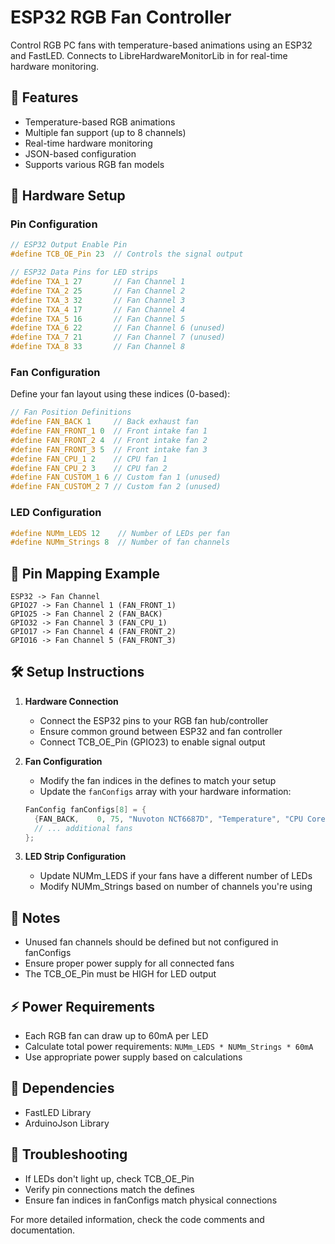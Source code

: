 # ESP32 RGB Fan Controller

Control RGB PC fans with temperature-based animations using an ESP32 and FastLED. Connects to LibreHardwareMonitorLib in for real-time hardware monitoring.

## 🎯 Features
- Temperature-based RGB animations
- Multiple fan support (up to 8 channels)
- Real-time hardware monitoring
- JSON-based configuration
- Supports various RGB fan models

## 🔧 Hardware Setup

### Pin Configuration
```cpp
// ESP32 Output Enable Pin
#define TCB_OE_Pin 23  // Controls the signal output

// ESP32 Data Pins for LED strips
#define TXA_1 27       // Fan Channel 1
#define TXA_2 25       // Fan Channel 2
#define TXA_3 32       // Fan Channel 3
#define TXA_4 17       // Fan Channel 4
#define TXA_5 16       // Fan Channel 5
#define TXA_6 22       // Fan Channel 6 (unused)
#define TXA_7 21       // Fan Channel 7 (unused)
#define TXA_8 33       // Fan Channel 8
```

### Fan Configuration
Define your fan layout using these indices (0-based):
```cpp
// Fan Position Definitions
#define FAN_BACK 1     // Back exhaust fan
#define FAN_FRONT_1 0  // Front intake fan 1
#define FAN_FRONT_2 4  // Front intake fan 2
#define FAN_FRONT_3 5  // Front intake fan 3
#define FAN_CPU_1 2    // CPU fan 1
#define FAN_CPU_2 3    // CPU fan 2
#define FAN_CUSTOM_1 6 // Custom fan 1 (unused)
#define FAN_CUSTOM_2 7 // Custom fan 2 (unused)
```

### LED Configuration
```cpp
#define NUMm_LEDS 12    // Number of LEDs per fan
#define NUMm_Strings 8  // Number of fan channels
```

## 📌 Pin Mapping Example
```
ESP32 -> Fan Channel
GPIO27 -> Fan Channel 1 (FAN_FRONT_1)
GPIO25 -> Fan Channel 2 (FAN_BACK)
GPIO32 -> Fan Channel 3 (FAN_CPU_1)
GPIO17 -> Fan Channel 4 (FAN_FRONT_2)
GPIO16 -> Fan Channel 5 (FAN_FRONT_3)
```

## 🛠️ Setup Instructions

1. **Hardware Connection**
   - Connect the ESP32 pins to your RGB fan hub/controller
   - Ensure common ground between ESP32 and fan controller
   - Connect TCB_OE_Pin (GPIO23) to enable signal output

2. **Fan Configuration**
   - Modify the fan indices in the defines to match your setup
   - Update the `fanConfigs` array with your hardware information:
   ```cpp
   FanConfig fanConfigs[8] = {
     {FAN_BACK,    0, 75, "Nuvoton NCT6687D", "Temperature", "CPU Core", 0, setRGBRingoneColorFading},
     // ... additional fans
   };
   ```

3. **LED Strip Configuration**
   - Update NUMm_LEDS if your fans have a different number of LEDs
   - Modify NUMm_Strings based on number of channels you're using

## 📝 Notes
- Unused fan channels should be defined but not configured in fanConfigs
- Ensure proper power supply for all connected fans
- The TCB_OE_Pin must be HIGH for LED output

## ⚡ Power Requirements
- Each RGB fan can draw up to 60mA per LED
- Calculate total power requirements: `NUMm_LEDS * NUMm_Strings * 60mA`
- Use appropriate power supply based on calculations

## 🔗 Dependencies
- FastLED Library
- ArduinoJson Library

## 🛟 Troubleshooting
- If LEDs don't light up, check TCB_OE_Pin
- Verify pin connections match the defines
- Ensure fan indices in fanConfigs match physical connections

For more detailed information, check the code comments and documentation.
